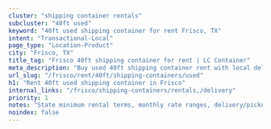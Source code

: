 ```yaml
---
cluster: "shipping container rentals"
subcluster: "40ft used"
keyword: "40ft used shipping container for rent Frisco, TX"
intent: "Transactional-Local"
page_type: "Location-Product"
city: "Frisco, TX"
title_tag: "Frisco 40ft shipping container for rent | LC Container"
meta_description: "Buy used 40ft shipping container rent with local delivery in Frisco, TX. LC Container — local Since 2003. Request a fast quote today."
url_slug: "/frisco/rent/40ft/shipping-containers/used"
h1: "Rent 40ft used shipping container in Frisco"
internal_links: "/frisco/shipping-containers/rentals,/delivery"
priority: 1
notes: "State minimum rental terms, monthly rate ranges, delivery/pickup fees, service area."
noindex: false
---
```


<!-- TODO: Add unique city/inventory copy, images, and internal links here. -->
